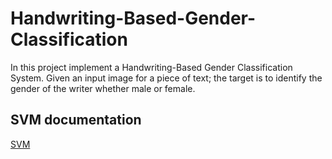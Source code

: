 # Handwriting-Based-Gender-Classification

In this project implement a Handwriting-Based Gender Classification System.
Given an input image for a piece of text; the target is to identify the
gender of the writer whether male or female.

## SVM documentation 
[SVM](https://scikit-learn.org/stable/modules/generated/sklearn.svm.SVC.html)
